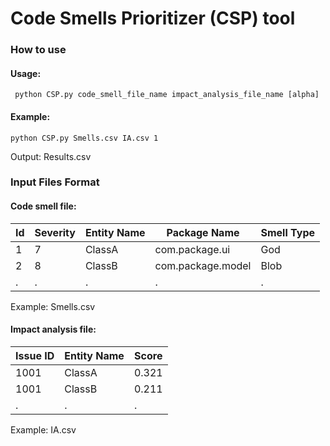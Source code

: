 # Code Smells Prioritizer (CSP) tool #

### How to use ###
#### Usage: ####
```
 python CSP.py code_smell_file_name impact_analysis_file_name [alpha]  
```

#### Example: ####
```
python CSP.py Smells.csv IA.csv 1
```
  
Output: Results.csv

### Input Files Format ###
#### Code smell file: ####

| Id	| Severity	| Entity Name	| Package Name	| Smell Type |
| --- | ------- |  ---------- |  ----------- |  --------- | 
| 1  | 7        |  ClassA     |  com.package.ui |  God | 
| 2  | 8        |  ClassB     |  com.package.model |  Blob | 
| .  | .        | .           | .            | .          |

Example: Smells.csv

#### Impact analysis file: ####

| Issue ID  | Entity Name | Score |
| --------- | ----------- | ----- |
| 1001      | ClassA      | 0.321 |
| 1001      | ClassB      | 0.211 |
| .         | .           | .     |

Example: IA.csv
